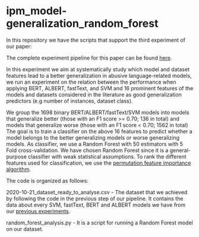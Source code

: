 # ipm_model-generalization_random_forest

In this repository we have the scripts that support the third experiment of our paper:

The complete experiment pipeline for this paper can be found [here](https://github.com/paulafortuna/IP-M_abusive_models_generalize).

In this experiment we aim at systematically study which model and dataset features lead to a better generalization in abusive language-related models, we run an experiment on the relation between the performance when applying BERT, ALBERT, fastText, and SVM and 16 prominent features of the models and datasets considered in the literature as good generalization predictors (e.g number of instances, dataset class). 

We group the 1698 binary BERT/ALBERT/fastText/SVM  models into models that generalize better (those with an F1 score >= 0.70; 136 in total) and models that generalize worse (those with an F1 score < 0.70; 1562 in total) The goal is to train a classifier on the above 16 features to predict whether a model belongs to the better generalizing models or worse generalizing models. As classifier, we use a Random Forest with 50 estimators with 5 Fold cross-validation. We have chosen Random Forest since it is a general-purpose classifier with weak statistical assumptions. To rank the different features used for classification, we use the [permutation feature importance algorithm](https://explained.ai/rf-importance/index.html). 

The code is organized as follows:

2020-10-21_dataset_ready_to_analyse.csv - The dataset that we achieved by following the code in the previous step of our pipeline. It contains the data about every SVM, fastText, BERT and ALBERT models we have from our [previous experiments](https://github.com/paulafortuna/ipm_models_dataset_plot_preparation). 

random_forest_analysis.py  - It is a script for running a Random Forest model on our dataset.
